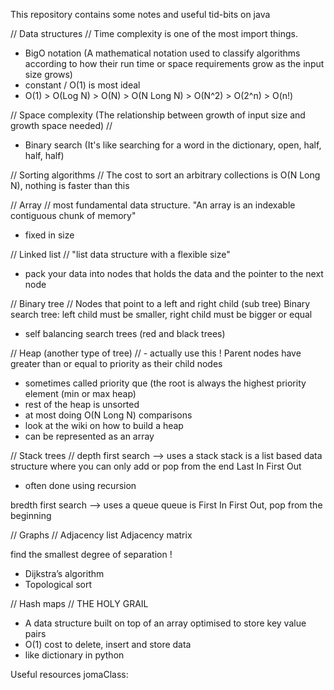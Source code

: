 This repository contains some notes and useful tid-bits on java 

// Data structures // 
Time complexity is one of the most import things.
- BigO notation (A mathematical notation used to classify algorithms according to how their run time or space requirements grow as the input size grows)
- constant / O(1) is most ideal
- O(1) > O(Log N) > O(N) > O(N Long N) > O(N^2) > O(2^n) > O(n!)
  
// Space complexity (The relationship between growth of input size and growth space needed) //
- Binary search (It's like searching for a word in the dictionary, open, half, half, half)
   
// Sorting algorithms //
The cost to sort an arbitrary collections is O(N Long N), nothing is faster than this 

// Array //
most fundamental data structure. 
"An array is an indexable contiguous chunk of memory"
- fixed in size

// Linked list // 
"list data structure with a flexible size"
- pack your data into nodes that holds the data and the pointer to the next node

// Binary tree // 
Nodes that point to a left and right child (sub tree) 
Binary search tree: left child must be smaller, right child must be bigger or equal
- self balancing search trees (red and black trees)

// Heap (another type of tree) // - actually use this !
Parent nodes have greater than or equal to priority as their child nodes 
- sometimes called priority que (the root is always the highest priority element (min or max heap)
- rest of the heap is unsorted
- at most doing O(N Long N) comparisons
- look at the wiki on how to build a heap
- can be represented as an array

// Stack trees // 
depth first search --> uses a stack 
stack is a list based data structure where you can only add or pop from the end Last In First Out
  - often done using recursion

bredth first search --> uses a queue 
queue is First In First Out, pop from the beginning 

// Graphs //
Adjacency list 
Adjacency matrix 

find the smallest degree of separation !
- Dijkstra’s algorithm
- Topological sort

// Hash maps //
THE HOLY GRAIL
- A data structure built on top of an array optimised to store key value pairs
- O(1) cost to delete, insert and store  data
- like dictionary in python

Useful resources
jomaClass:
